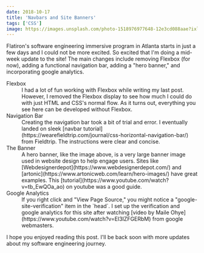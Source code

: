 ```yaml
---
date: 2018-10-17
title: 'Navbars and Site Banners'
tags: ['CSS']
image: https://images.unsplash.com/photo-1518976977648-12e3cd088aae?ixlib=rb-1.2.1&ixid=eyJhcHBfaWQiOjEyMDd9&auto=format&fit=crop&w=4650&q=80
---
```

Flatiron's software engineering immersive program in Atlanta starts in just a few days and I could not be more excited. So excited that I'm doing a mid-week update to the site! The main changes include removing Flexbox (for now), adding a functional navigation bar, adding a "hero banner," and incorporating google analytics.

<dt>Flexbox</dt>

<dd>I had a lot of fun working with Flexbox while writing my last post. However, I removed the Flexbox display to see how much I could do with just HTML and CSS's normal flow. As it turns out, everything you see here can be developed without Flexbox.</dd>

<dt>Navigation Bar</dt>

<dd>Creating the navigation bar took a bit of trial and error. I eventually landed on sleek [navbar tutorial](https://wearefieldtrip.com/journal/css-horizontal-navigation-bar/) from Fieldtrip. The instructions were clear and concise.</dd>

<dt>The Banner</dt>

<dd>A hero banner, like the image above, is a very large banner image used in website design to help engage users. Sites like [Webdesignerdepot](https://www.webdesignerdepot.com/) and [artonic](https://www.artonicweb.com/learn/hero-images/) have great examples. This [tutorial](https://www.youtube.com/watch?v=tb_EwQOa_ao) on youtube was a good guide.</dd>

<dt>Google Analytics</dt>

<dd>If you right click and "View Page Source," you might notice a "google-site-verification" item in the `head`. I set up the verification and google analytics for this site after watching [video by Maile Ohye](https://www.youtube.com/watch?v=El3IZFGERbM) from google webmasters.</dd>

I hope you enjoyed reading this post. I'll be back soon with more updates about my software engineering journey.
